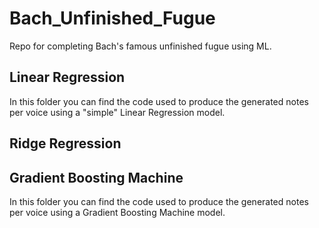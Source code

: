 # Bach_Unfinished_Fugue
Repo for completing Bach's famous unfinished fugue using ML.

## Linear Regression
In this folder you can find the code used to produce the generated notes per voice using a "simple" Linear Regression model.
## Ridge Regression
## Gradient Boosting Machine
In this folder you can find the code used to produce the generated notes per voice using a Gradient Boosting Machine model.
